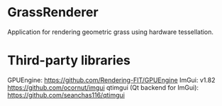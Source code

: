 # GrassRenderer
Application for rendering geometric grass using hardware tessellation.

# Third-party libraries
GPUEngine: https://github.com/Rendering-FIT/GPUEngine
ImGui: v1.82 https://github.com/ocornut/imgui
qtimgui (Qt backend for ImGui): https://github.com/seanchas116/qtimgui